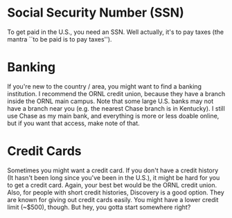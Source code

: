 # Social Security Number (SSN)
To get paid in the U.S., you need an SSN. Well actually, it's to pay taxes (the mantra ``to be paid is to pay taxes'').



# Banking
If you're new to the country / area, you might want to find a banking institution. I recommend the ORNL credit union,
because they have a branch inside the ORNL main campus. Note that some large U.S. banks may not
have a branch near you (e.g. the nearest Chase branch is in Kentucky). I still use Chase as my main bank,
and everything is more or less doable online, but if you want that access, make note of that.


# Credit Cards
Sometimes you might want a credit card. If you don't have a credit history (It hasn't been long since you've
been in the U.S.), it might be hard for you to get a credit card. Again, your best
bet would be the ORNL credit union. Also, for people with short credit histories,
Discovery is a good option. They are known for giving out credit cards easily. You might have a
lower credit limit (~$500), though. But hey, you gotta start somewhere right?
